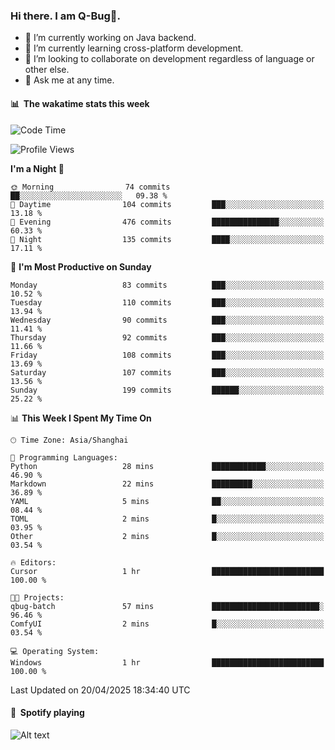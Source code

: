 ### Hi there. I am Q-Bug🐞.

- 🔭 I’m currently working on Java backend.
- 🌱 I’m currently learning cross-platform development.
- 👯 I’m looking to collaborate on development regardless of language or other else.
- 💬 Ask me at any time.

#### 📊 &nbsp;**The wakatime stats this week**  
<!--START_SECTION:waka-->
![Code Time](http://img.shields.io/badge/Code%20Time-313%20hrs%2021%20mins-blue)

![Profile Views](http://img.shields.io/badge/Profile%20Views-0-blue)

**I'm a Night 🦉** 

```text
🌞 Morning                74 commits          ██░░░░░░░░░░░░░░░░░░░░░░░   09.38 % 
🌆 Daytime                104 commits         ███░░░░░░░░░░░░░░░░░░░░░░   13.18 % 
🌃 Evening                476 commits         ███████████████░░░░░░░░░░   60.33 % 
🌙 Night                  135 commits         ████░░░░░░░░░░░░░░░░░░░░░   17.11 % 
```
📅 **I'm Most Productive on Sunday** 

```text
Monday                   83 commits          ███░░░░░░░░░░░░░░░░░░░░░░   10.52 % 
Tuesday                  110 commits         ███░░░░░░░░░░░░░░░░░░░░░░   13.94 % 
Wednesday                90 commits          ███░░░░░░░░░░░░░░░░░░░░░░   11.41 % 
Thursday                 92 commits          ███░░░░░░░░░░░░░░░░░░░░░░   11.66 % 
Friday                   108 commits         ███░░░░░░░░░░░░░░░░░░░░░░   13.69 % 
Saturday                 107 commits         ███░░░░░░░░░░░░░░░░░░░░░░   13.56 % 
Sunday                   199 commits         ██████░░░░░░░░░░░░░░░░░░░   25.22 % 
```


📊 **This Week I Spent My Time On** 

```text
🕑︎ Time Zone: Asia/Shanghai

💬 Programming Languages: 
Python                   28 mins             ████████████░░░░░░░░░░░░░   46.90 % 
Markdown                 22 mins             █████████░░░░░░░░░░░░░░░░   36.89 % 
YAML                     5 mins              ██░░░░░░░░░░░░░░░░░░░░░░░   08.44 % 
TOML                     2 mins              █░░░░░░░░░░░░░░░░░░░░░░░░   03.95 % 
Other                    2 mins              █░░░░░░░░░░░░░░░░░░░░░░░░   03.54 % 

🔥 Editors: 
Cursor                   1 hr                █████████████████████████   100.00 % 

🐱‍💻 Projects: 
qbug-batch               57 mins             ████████████████████████░   96.46 % 
ComfyUI                  2 mins              █░░░░░░░░░░░░░░░░░░░░░░░░   03.54 % 

💻 Operating System: 
Windows                  1 hr                █████████████████████████   100.00 % 
```


 Last Updated on 20/04/2025 18:34:40 UTC
<!--END_SECTION:waka-->

#### 🎵 &nbsp;**Spotify playing**  
![Alt text](https://spotify-recently-played-readme.vercel.app/api?user=e5y1o4x7kdt9kf2blu4wvmb4s&unique={true|1|on|yes})
